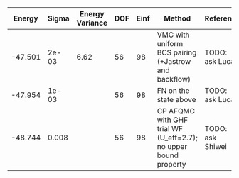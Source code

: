 | Energy  | Sigma | Energy Variance | DOF | Einf | Method                                                       | Reference |
|---------|-------|-----------------|-----|------|--------------------------------------------------------------|-----------|
| -47.501 | 2e-03 | 6.62            | 56  | 98   | VMC with uniform BCS pairing (+Jastrow and backflow)         | TODO: ask Luca |
| -47.954 | 1e-03 |                 | 56  | 98   | FN on the state above                                        | TODO: ask Luca |
| -48.744 | 0.008 |                 | 56  | 98   | CP AFQMC with GHF trial WF (U_eff=2.7); no upper bound property | TODO: ask Shiwei |
